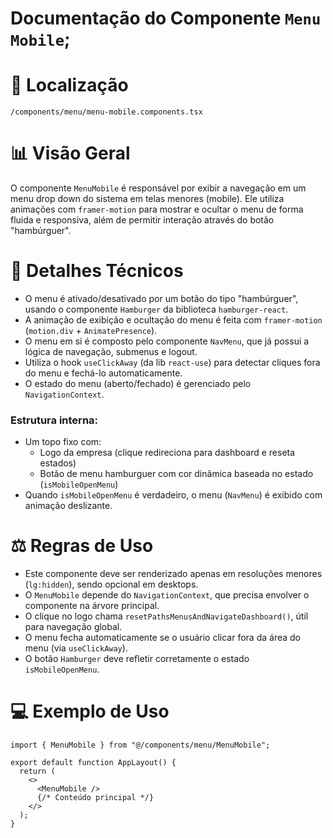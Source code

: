 # Documentação do Componente `Menu Mobile`;

# 📁 Localização

`/components/menu/menu-mobile.components.tsx`

# 📊 Visão Geral

O componente `MenuMobile` é responsável por exibir a navegação em um menu drop down do sistema em telas menores (mobile). Ele utiliza animações com `framer-motion` para mostrar e ocultar o menu de forma fluida e responsiva, além de permitir interação através do botão "hambúrguer".

# 🔎 Detalhes Técnicos

- O menu é ativado/desativado por um botão do tipo "hambúrguer", usando o componente `Hamburger` da biblioteca `hamburger-react`.
- A animação de exibição e ocultação do menu é feita com `framer-motion` (`motion.div` + `AnimatePresence`).
- O menu em si é composto pelo componente `NavMenu`, que já possui a lógica de navegação, submenus e logout.
- Utiliza o hook `useClickAway` (da lib `react-use`) para detectar cliques fora do menu e fechá-lo automaticamente.
- O estado do menu (aberto/fechado) é gerenciado pelo `NavigationContext`.

### Estrutura interna:

- Um topo fixo com:
  - Logo da empresa (clique redireciona para dashboard e reseta estados)
  - Botão de menu hamburguer com cor dinâmica baseada no estado (`isMobileOpenMenu`)
- Quando `isMobileOpenMenu` é verdadeiro, o menu (`NavMenu`) é exibido com animação deslizante.

# ⚖️ Regras de Uso

- Este componente deve ser renderizado apenas em resoluções menores (`lg:hidden`), sendo opcional em desktops.
- O `MenuMobile` depende do `NavigationContext`, que precisa envolver o componente na árvore principal.
- O clique no logo chama `resetPathsMenusAndNavigateDashboard()`, útil para navegação global.
- O menu fecha automaticamente se o usuário clicar fora da área do menu (via `useClickAway`).
- O botão `Hamburger` deve refletir corretamente o estado `isMobileOpenMenu`.


# 💻 Exemplo de Uso

```tsx
import { MenuMobile } from "@/components/menu/MenuMobile";

export default function AppLayout() {
  return (
    <>
      <MenuMobile />
      {/* Conteúdo principal */}
    </>
  );
}
